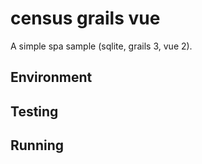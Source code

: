 # census grails vue
A simple spa sample (sqlite, grails 3, vue 2). 

## Environment

## Testing

## Running
